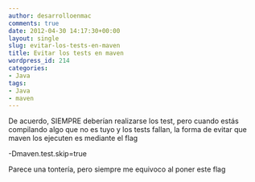 ```yaml
---
author: desarrolloenmac
comments: true
date: 2012-04-30 14:17:30+00:00
layout: single
slug: evitar-los-tests-en-maven
title: Evitar los tests en maven
wordpress_id: 214
categories:
- Java
tags:
- Java
- maven
---
```


De acuerdo, SIEMPRE deberían realizarse los test, pero cuando estás compilando algo que no es tuyo y los tests fallan, la forma de evitar que maven los ejecuten es mediante el flag





-Dmaven.test.skip=true





Parece una tontería, pero siempre me equivoco al poner este flag
